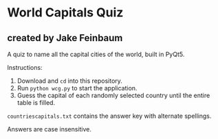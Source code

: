 # World Capitals Quiz
## created by Jake Feinbaum
  
A quiz to name all the capital cities of the world, built in PyQt5.

Instructions:
  1. Download and `cd` into this repository.
  2. Run `python wcg.py` to start the application.
  3. Guess the capital of each randomly selected country until the entire table is filled.
 
`countriescapitals.txt` contains the answer key with alternate spellings. 

Answers are case insensitive.
